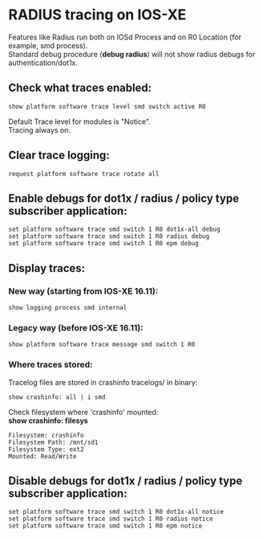 # RADIUS tracing on IOS-XE
Features like Radius run both on IOSd Process and on R0 Location (for example, smd process).<br>
Standard debug procedure (**debug radius**) will not show radius debugs for authentication/dot1x.


## Check what traces enabled:
```
show platform software trace level smd switch active R0
```
Default Trace level for modules is "Notice".<br>
Tracing always on.<br>

## Clear trace logging:
```
request platform software trace rotate all
```

## Enable debugs for dot1x / radius / policy type subscriber application:
```
set platform software trace smd switch 1 R0 dot1x-all debug
set platform software trace smd switch 1 R0 radius debug
set platform software trace smd switch 1 R0 epm debug
```

## Display traces:
### New way (starting from IOS-XE 16.11):
```
show logging process smd internal
```

### Legacy way (before IOS-XE 16.11):
```
show platform software trace message smd switch 1 R0
```

### Where traces stored:
Tracelog files are stored in crashinfo tracelogs/ in binary:
```
show crashinfo: all | i smd
```

Check filesystem where 'crashinfo' mounted:<br>
**show crashinfo: filesys**
```
Filesystem: crashinfo
Filesystem Path: /mnt/sd1
Filesystem Type: ext2
Mounted: Read/Write
```

## Disable debugs for dot1x / radius / policy type subscriber application:
```
set platform software trace smd switch 1 R0 dot1x-all notice
set platform software trace smd switch 1 R0 radius notice
set platform software trace smd switch 1 R0 epm notice
```
